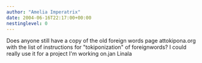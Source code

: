 ```yaml
---
author: "Amelia Imperatrix"
date: 2004-06-16T22:17:00+00:00
nestinglevel: 0
---
```

Does anyone still have a copy of the old foreign words page attokipona.org with the list of instructions for "tokiponization" of foreignwords? I could really use it for a project I'm working on.jan Linala